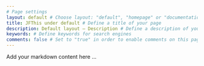 ```yaml
---
# Page settings
layout: default # Choose layout: "default", "homepage" or "documentation-archive"
title: JFThis under default # Define a title of your page
description: Default layout — Description # Define a description of your page
keywords: # Define keywords for search engines
comments: false # Set to "true" in order to enable comments on this page. Make sure you properly setup "disqus_forum_shortname" variable in "_config.yml"
---
```


Add your markdown content here ...
